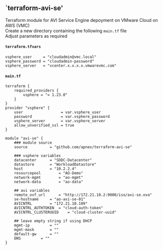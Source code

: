 ## `terraform-avi-se'
Terraform module for AVI Service Engine depoyment on VMware Cloud on AWS (VMC)  
Create a new directory containing the following `main.tf` file  
Adjust parameters as required  

#### `terraform.tfvars`
```
vsphere_user     = "cloudadmin@vmc.local"
vsphere_password = "cloudadmin-password"
vsphere_server   = "vcenter.x.x.x.x.vmwarevmc.com"
```

#### `main.tf`
```
terraform {
	required_providers {
		vsphere = "= 1.23.0"
	}
}
provider "vsphere" {
	user                 = var.vsphere_user
	password             = var.vsphere_password
	vsphere_server       = var.vsphere_server
	allow_unverified_ssl = true
}

module "avi-se" {
	### module source
	source			= "github.com/apnex/terraform-avi-se"

	### vsphere variables
	datacenter		= "SDDC-Datacenter"
	datastore		= "WorkloadDatastore"
	host			= "10.2.2.4"
	resourcepool		= "AO-Demo"
	network-mgmt		= "ao-mgmt"
	network-data		= "ao-data"

	## avi variables
	remote_ovf_url		= "http://172.21.10.2:9000/iso/avi-se.ova"
	se-hostname		= "ao-avi-se-01"
	AVICNTRL		= "172.21.10.109"
	AVICNTRL_AUTHTOKEN	= "cloud-auth-token"
	AVICNTRL_CLUSTERUUID	= "cloud-cluster-uuid"

	## leave empty string if using DHCP
	mgmt-ip			= ""
	mgmt-mask		= ""
	default-gw		= ""
	DNS			= ""
}
```
